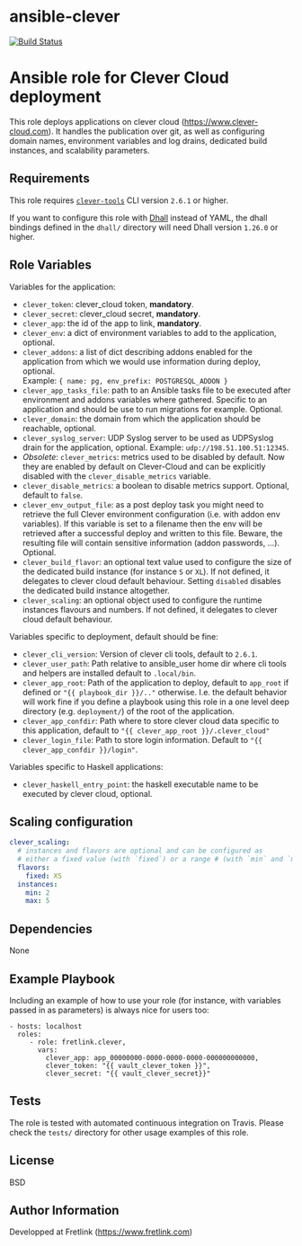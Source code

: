 # ansible-clever

[![Build Status](https://travis-ci.com/fretlink/ansible-clever.svg?token=D3nFpUxMu7vStDHwUNy4&branch=master)](https://travis-ci.com/fretlink/ansible-clever)

Ansible role for Clever Cloud deployment
=======

This role deploys applications on clever cloud (https://www.clever-cloud.com).
It handles the publication over git, as well as configuring domain names, environment variables and log drains, dedicated build instances, and scalability parameters.

Requirements
------------

This role requires [`clever-tools`](https://github.com/CleverCloud/clever-tools) CLI version `2.6.1` or higher.

If you want to configure this role with [Dhall](https://dhall-lang.org/) instead of YAML, the dhall bindings defined in the `dhall/` directory will need Dhall version `1.26.0` or higher.

Role Variables
--------------

Variables for the application:

- `clever_token`: clever_cloud token, **mandatory**.
- `clever_secret`: clever_cloud secret, **mandatory**.
- `clever_app`: the id of the app to link, **mandatory**.
- `clever_env`: a dict of environment variables to add to the application, optional.
- `clever_addons`: a list of dict describing addons enabled for the application from which we would use information during deploy, optional.<br/>
  Example: `{ name: pg, env_prefix: POSTGRESQL_ADDON }`
- `clever_app_tasks_file`: path to an Ansible tasks file to be executed after environment and addons variables where gathered. Specific to an application and should be use to run migrations for example. Optional.
- `clever_domain`: the domain from which the application should be reachable, optional.
- `clever_syslog_server`: UDP Syslog server to be used as UDPSyslog drain for the application, optional. Example: `udp://198.51.100.51:12345`.
- _Obsolete_: `clever_metrics`: metrics used to be disabled by default. Now they are enabled by default on Clever-Cloud and can be explicitly disabled with the `clever_disable_metrics` variable.
- `clever_disable_metrics`: a boolean to disable metrics support. Optional, default to `false`.
- `clever_env_output_file`: as a post deploy task you might need to retrieve the full Clever environment configuration (i.e. with addon env variables). If this variable is set to a filename then the env will be retrieved after a successful deploy and written to this file. Beware, the resulting file will contain sensitive information (addon passwords, …). Optional.
- `clever_build_flavor`: an optional text value used to configure the size of the dedicated build instance (for instance `S` or `XL`). If not defined, it delegates to clever cloud default behaviour. Setting `disabled` disables the dedicated build instance altogether.
- `clever_scaling`: an optional object used to configure the runtime instances flavours and numbers. If not defined, it delegates to clever cloud default behaviour.

Variables specific to deployment, default should be fine:

- `clever_cli_version`: Version of clever cli tools, default to `2.6.1`.
- `clever_user_path`: Path relative to ansible_user home dir where cli tools and helpers are installed default to `.local/bin`.
- `clever_app_root`: Path of the application to deploy, default to `app_root` if defined or `"{{ playbook_dir }}/.."` otherwise. I.e. the default behavior will work fine if you define a playbook using this role in a one level deep directory (e.g. `deployment/`) of the root of the application.
- `clever_app_confdir`: Path where to store clever cloud data specific to this application, default to `"{{ clever_app_root }}/.clever_cloud"`
- `clever_login_file`: Path to store login information. Default to `"{{ clever_app_confdir }}/login"`.

Variables specific to Haskell applications:

- `clever_haskell_entry_point`: the haskell executable name to be executed by clever cloud, optional.

Scaling configuration
---------------------

```yaml
clever_scaling:
  # instances and flavors are optional and can be configured as
  # either a fixed value (with `fixed`) or a range # (with `min` and `max`)
  flavors:
    fixed: XS
  instances:
    min: 2
    max: 5
```

Dependencies
------------

None

Example Playbook
----------------

Including an example of how to use your role (for instance, with variables passed in as parameters) is always nice for users too:

    - hosts: localhost
      roles:
         - role: fretlink.clever,
           vars:
             clever_app: app_00000000-0000-0000-0000-000000000000,
             clever_token: "{{ vault_clever_token }}",
             clever_secret: "{{ vault_clever_secret}}"


Tests
----

The role is tested with automated continuous integration on Travis. Please check the `tests/` directory for other usage examples of this role.

License
-------

BSD

Author Information
------------------

Developped at Fretlink (https://www.fretlink.com)
